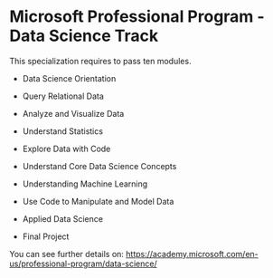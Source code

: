
# Microsoft Professional Program - Data Science Track


This specialization requires to pass ten modules. 


- Data Science Orientation

- Query Relational Data

- Analyze and Visualize Data

- Understand Statistics

- Explore Data with Code

- Understand Core Data Science Concepts

- Understanding Machine Learning

- Use Code to Manipulate and Model Data

- Applied Data Science

- Final Project


You can see further details on: https://academy.microsoft.com/en-us/professional-program/data-science/

